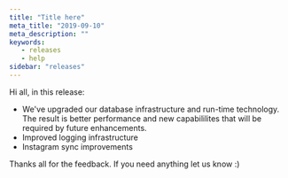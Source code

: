 ```yaml
---
title: "Title here"
meta_title: "2019-09-10"
meta_description: ""
keywords:
   - releases
   - help
sidebar: "releases"
---
```

 
Hi all, in this release:
 
*   We've upgraded our database infrastructure and run-time technology. The result is better performance and new capabililites that will be required by future enhancements. 
*   Improved logging infrastructure 
*   Instagram sync improvements  
 
Thanks all for the feedback. If you need anything let us know :)
 
 




